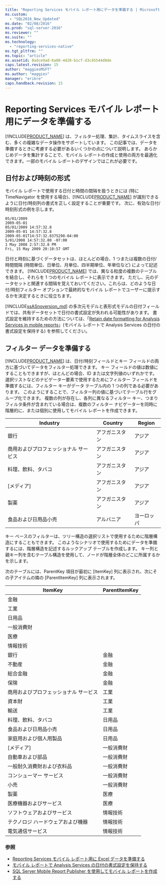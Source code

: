 ```yaml
---
title: "Reporting Services モバイル レポート用にデータを準備する | Microsoft Docs"
ms.custom: 
  - "SQL2016_New_Updated"
ms.date: "02/08/2016"
ms.prod: "sql-server-2016"
ms.reviewer: ""
ms.suite: ""
ms.technology: 
  - "reporting-services-native"
ms.tgt_pltfrm: ""
ms.topic: "article"
ms.assetid: 8adce9ad-6a08-4d20-b1cf-d3c45544d8de
caps.latest.revision: 15
author: "maggiesMSFT"
ms.author: "maggies"
manager: "erikre"
caps.handback.revision: 15
---
```

# Reporting Services モバイル レポート用にデータを準備する
  
[!INCLUDE[PRODUCT_NAME](../../includes/ss-mobilereptpub-long.md)] は、フィルター処理、集計、タイムスライスを含む、多くの複雑なデータ操作をサポートしています。 この記事では、データを準備するときに考慮する必要があるいくつかの点について説明します。 あらかじめデータを集計することで、モバイル レポートの作成と使用の両方を最適化できます。一部のモバイル レポートのデザインではこれが必要です。   
  
## 日付および時刻の形式 
モバイル レポートで使用する日付と時間の間隔を扱うときには (特に TimeNavigator を使用する場合)、[!INCLUDE[PRODUCT_NAME](../../includes/ss-mobilereptpub-short.md)] が識別できるように日付/時刻列の書式を正しく設定することが重要です。 次に、有効な日付/時刻形式の例を示します。  
  
    05/01/2009    
    2009-05-01    
    05/01/2009 14:57:32.8    
    2009-05-01 14:57:32.8    
    2009-05-01T14:57:32.8375298-04:00    
    5/01/2008 14:57:32.80 -07:00    
    1 May 2008 2:57:32.8 PM    
    Fri, 15 May 2009 20:10:57 GMT    
  
日付と時刻に基づくデータセットは、ほとんどの場合、1 つまたは複数の日付/時間間隔 (時間単位、日単位、月単位、四半期単位、年単位など) によって記述できます。 [!INCLUDE[PRODUCT_NAME](../../includes/ss-mobilereptpub-short.md)] では、異なる粒度の複数のテーブルを結合し、それらを 1 つのモバイル レポートに表示できます。 ただし、元のデータセットと関連する間隔を覚えておいてください。これらは、どのような日付/時刻フィルター オプションで最終的なモバイル レポートでユーザーに提示するかを決定するときに役立ちます。  

[!INCLUDE[ssASnoversion_md](../../includes/ssasnoversion-md.md)] の多次元モデルと表形式モデルの日付フィールドでは、共有データセットで日付の書式設定が失われる可能性があります。 書式設定を維持するための方法については、「[Retain date formatting for Analysis Services in mobile reports](../../reporting-services/mobile-reports/retain-date-formatting-for-analysis-services-in-mobile-reports.md)」(モバイル レポートで Analysis Services の日付の書式設定を保持する) を参照してください。
  
## フィルター データを準備する ##  
[!INCLUDE[PRODUCT_NAME](../../includes/ss-mobilereptpub-short.md)] は、日付/時刻フィールドとキー フィールドの両方に基づいてデータをフィルター処理できます。 キー フィールドの値は数値にすることもできますが、ほとんどの場合、ID または文字列値のいずれかです。 選択リストなどのナビゲーター要素で使用するためにフィルター フィールドを準備するには、フィルター キーがデータ テーブル内の 1 つの列である必要があります。 このようにすることで、フィルター列の値に基づいてテーブル行をグループ化できます。 複数の列が存在し、各列に異なるフィルター キー、つまりフィルタ条件が含まれている場合は、複数のフィルター ナビゲーターを同時に階層的に、または個別に使用してモバイル レポートを作成できます。  
  
| Industry  | Country   | Region    |  
| ------------- | ------------- | ------------- |  
| 銀行     | アフガニスタン   | アジア      |  
| 商用およびプロフェッショナル サービス | アフガニスタン | アジア |  
| 料理、飲料、タバコ | アフガニスタン | アジア |  
| [メディア] | アフガニスタン | アジア |  
| 製薬 | アフガニスタン | アジア |  
| 食品および日用品小売 | アルバニア | ヨーロッパ |  
  
  
キー ベースのフィルターは、ツリー構造の選択リストで使用するために階層構造にすることもできます。 このようなシナリオで使用するためにデータを準備するには、階層構造を記述するルックアップ テーブルを作成します。 キー列と親キー列を含むテーブル構造を使用して、ノードが階層全体のどこに所属するかを示します。  
  
次のテーブルには、ParentKey 項目が最初に [ItemKey] 列に表示され、次にその子アイテムの隣の [ParentItemKey] 列に表示されます。   
  
|ItemKey    | ParentItemKey |  
| ------------- | ------------- |  
| 金融    |   |  
| 工業   |   |  
| 日用品 |    |  
| 一般消費財 |  |     
| 医療   |   |  
| 情報技術 |  |  
| 銀行 | 金融 |  
| 不動産 | 金融 |  
| 総合金融 |  金融 |   
| 保険 |   金融 |  
| 商用およびプロフェッショナル サービス |  工業 |  
| 資本財 |   工業 |  
| 輸送 |  工業 |  
| 料理、飲料、タバコ |    日用品 |  
| 食品および日用品小売 |    日用品 |  
| 家庭用および個人用製品 | 日用品 |  
| [メディア] | 一般消費財 |  
| 自動車および部品 |  一般消費財 |  
| 一般耐久消費財および衣料品 |一般消費財 |  
| コンシューマー サービス |   一般消費財 |  
| 小売 | 一般消費財 |  
| 製薬   | 医療 |  
| 医療機器およびサービス |    医療 |  
| ソフトウェアおよびサービス | 情報技術 |  
| テクノロジ ハードウェアおよび機器   | 情報技術 |  
| 電気通信サービス |情報技術 |  
  
### 参照  
- [Reporting Services モバイル レポート用に Excel データを準備する](../../reporting-services/mobile-reports/prepare-excel-data-for-reporting-services-mobile-reports.md)  
- [モバイル レポートで Analysis Services の日付の書式設定を保持する](../../reporting-services/mobile-reports/retain-date-formatting-for-analysis-services-in-mobile-reports.md)
- [SQL Server Mobile Report Publisher を使用してモバイル レポートを作成する](../../reporting-services/mobile-reports/create-mobile-reports-with-sql-server-mobile-report-publisher.md)
  
  
  
